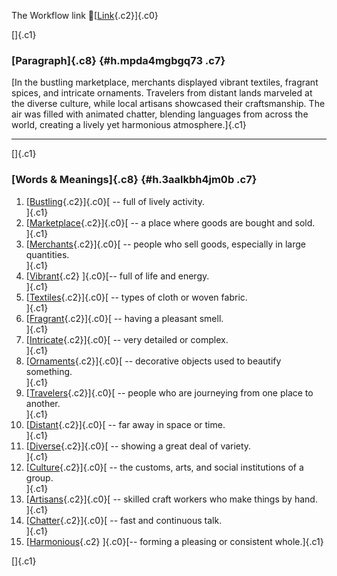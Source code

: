 The Workflow link
👏[[Link](https://www.google.com/url?q=http://www.google.com&sa=D&source=editors&ust=1760779595471470&usg=AOvVaw14CDCNz26BgUnRQWYHu2Kk){.c2}]{.c0}

[]{.c1}

### [Paragraph]{.c8} {#h.mpda4mgbgq73 .c7}

[In the bustling marketplace, merchants displayed vibrant textiles,
fragrant spices, and intricate ornaments. Travelers from distant lands
marveled at the diverse culture, while local artisans showcased their
craftsmanship. The air was filled with animated chatter, blending
languages from across the world, creating a lively yet harmonious
atmosphere.]{.c1}

------------------------------------------------------------------------

[]{.c1}

### [Words & Meanings]{.c8} {#h.3aalkbh4jm0b .c7}

1.  [[Bustling](https://www.google.com/url?q=http://www.google.com&sa=D&source=editors&ust=1760779595472764&usg=AOvVaw05PNz7O6uivIH3CzEWiush){.c2}]{.c0}[ --
    full of lively activity.\
    ]{.c1}
2.  [[Marketplace](https://www.google.com/url?q=http://www.google.com&sa=D&source=editors&ust=1760779595473036&usg=AOvVaw3vA1pWPFjIsgCydhOS65wt){.c2}]{.c0}[ --
    a place where goods are bought and sold.\
    ]{.c1}
3.  [[Merchants](https://www.google.com/url?q=http://www.google.com&sa=D&source=editors&ust=1760779595473268&usg=AOvVaw3b8KoP69ZvseapqIcisMZc){.c2}]{.c0}[ --
    people who sell goods, especially in large quantities.\
    ]{.c1}
4.  [[Vibrant](https://www.google.com/url?q=http://www.google.com&sa=D&source=editors&ust=1760779595473565&usg=AOvVaw2X8ztIhTKdqfVlAQz9OwLE){.c2}
    ]{.c0}[-- full of life and energy.\
    ]{.c1}
5.  [[Textiles](https://www.google.com/url?q=http://www.google.com&sa=D&source=editors&ust=1760779595473743&usg=AOvVaw2_cWtnw52YJFmP1m_MYMca){.c2}]{.c0}[ --
    types of cloth or woven fabric.\
    ]{.c1}
6.  [[Fragrant](https://www.google.com/url?q=http://www.google.com&sa=D&source=editors&ust=1760779595473925&usg=AOvVaw1giCG975TpryaaXeaDmcGi){.c2}]{.c0}[ --
    having a pleasant smell.\
    ]{.c1}
7.  [[Intricate](https://www.google.com/url?q=http://www.google.com&sa=D&source=editors&ust=1760779595474147&usg=AOvVaw2d1GsfUZvh-xRZ2M7iTYIp){.c2}]{.c0}[ --
    very detailed or complex.\
    ]{.c1}
8.  [[Ornaments](https://www.google.com/url?q=http://www.google.com&sa=D&source=editors&ust=1760779595474331&usg=AOvVaw2u4UZWJJYv2bwEGmacGuCX){.c2}]{.c0}[ --
    decorative objects used to beautify something.\
    ]{.c1}
9.  [[Travelers](https://www.google.com/url?q=http://www.google.com&sa=D&source=editors&ust=1760779595474595&usg=AOvVaw03GJpm8QtiedQPWylyDXKZ){.c2}]{.c0}[ --
    people who are journeying from one place to another.\
    ]{.c1}
10. [[Distant](https://www.google.com/url?q=http://www.google.com&sa=D&source=editors&ust=1760779595474824&usg=AOvVaw3gNBrbNJXII5WbNB8JPYz3){.c2}]{.c0}[ --
    far away in space or time.\
    ]{.c1}
11. [[Diverse](https://www.google.com/url?q=http://www.google.com&sa=D&source=editors&ust=1760779595475000&usg=AOvVaw2zbfrzrbNreNRZ8cG-Nqzr){.c2}]{.c0}[ --
    showing a great deal of variety.\
    ]{.c1}
12. [[Culture](https://www.google.com/url?q=http://www.google.com&sa=D&source=editors&ust=1760779595475189&usg=AOvVaw3KRyaZH3w0RVP3VTpXYj72){.c2}]{.c0}[ --
    the customs, arts, and social institutions of a group.\
    ]{.c1}
13. [[Artisans](https://www.google.com/url?q=http://www.google.com&sa=D&source=editors&ust=1760779595475408&usg=AOvVaw2YX-TzPn8rFs2zCKR1f7Z6){.c2}]{.c0}[ --
    skilled craft workers who make things by hand.\
    ]{.c1}
14. [[Chatter](https://www.google.com/url?q=http://www.google.com&sa=D&source=editors&ust=1760779595475660&usg=AOvVaw1MFZWV-B67dY33F-e9Ce_F){.c2}]{.c0}[ --
    fast and continuous talk.\
    ]{.c1}
15. [[Harmonious](https://www.google.com/url?q=http://www.google.com&sa=D&source=editors&ust=1760779595475845&usg=AOvVaw3uP3gXTky7KRqLhQWCjdCL){.c2}
    ]{.c0}[-- forming a pleasing or consistent whole.]{.c1}

[]{.c1}
